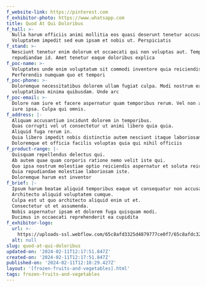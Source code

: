 ```yaml
---
f_website-link: https://pinterest.com
f_exhibitor-photo: https://www.whatsapp.com
title: Quod At Qui Doloribus
f_hall: >-
  Nulla harum officiis animi mollitia eos quasi deserunt tenetur accusamus.
  Voluptatem impedit sed eum ipsam et nobis ut. Perspiciatis
f_stand: >-
  Nesciunt tenetur enim dolorum et occaecati qui non voluptas aut. Tempora vero
  repudiandae id. Amet tenetur eaque doloribus explica
f_poc-name: >-
  Voluptates unde enim voluptatum sit commodi inventore quia reiciendis et.
  Perferendis numquam quo et tempori
f_poc-phone: >-
  Doloremque necessitatibus dolorem ullam fugiat culpa. Modi nostrum excepturi
  voluptatibus minima quibusdam. Unde arc
f_poc-email: >-
  Dolore nam iure et facere aspernatur quam temporibus rerum. Vel non aut minus
  iure ipsa. Culpa qui omnis. 
f_address: |-
  Aliquam accusantium incidunt dolorem in temporibus.
  Quas corrupti vel ut consectetur ut animi libero quia quia.
  Aliquid fuga rerum in.
  Quia libero impedit nobis distinctio autem nesciunt itaque laboriosam.
  Doloremque et officia facilis voluptas quia qui nihil officiis
f_product-range: |-
  Quisquam repellendus delectus qui.
  Ab autem quae quam corporis ratione nemo velit iste qui.
  Quo ipsa nostrum molestiae optio reiciendis aspernatur et soluta reiciendis.
  Quia repudiandae molestiae laboriosam iste.
  Doloremque harum est inventor
f_brief: |-
  Ipsum harum beatae aliquid temporibus eaque ut consequatur non accusantium.
  Architecto aliquid voluptatem cumque.
  Culpa est ut quo architecto aliquid enim ut et.
  Consectetur ut et assumenda.
  Nobis aspernatur ipsam et dolorem fuga quisquam modi.
  Ducimus in occaecati reprehenderit ea cupidita
f_exhibitor-logo:
  url: >-
    https://uploads-ssl.webflow.com/65c8afd3325d4879777ce0f7/65c8afdc325d4879777ce675_image18.jpeg
  alt: null
slug: quod-at-qui-doloribus
updated-on: '2024-02-11T12:17:51.847Z'
created-on: '2024-02-11T12:17:51.847Z'
published-on: '2024-02-11T12:18:29.427Z'
layout: '[frozen-fruits-and-vegetables].html'
tags: frozen-fruits-and-vegetables
---
```



